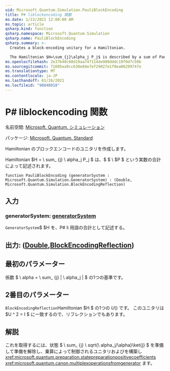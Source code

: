 ```yaml
---
uid: Microsoft.Quantum.Simulation.PauliBlockEncoding
title: P# liblockencoding 関数
ms.date: 1/23/2021 12:00:00 AM
ms.topic: article
qsharp.kind: function
qsharp.namespace: Microsoft.Quantum.Simulation
qsharp.name: PauliBlockEncoding
qsharp.summary: >-
  Creates a block-encoding unitary for a Hamiltonian.

  The Hamiltonian $H=\sum_{j}\alpha_j P_j$ is described by a sum of Pauli terms $P_j$, each with real coefficient $\alpha_j$.
ms.openlocfilehash: 2e37b40c60d19aa747114de988dddc19f0d7c50b
ms.sourcegitcommit: 71605ea9cc630e84e7ef29027e1f0ea06299747e
ms.translationtype: MT
ms.contentlocale: ja-JP
ms.lasthandoff: 01/26/2021
ms.locfileid: "98848018"
---
```

# <a name="pauliblockencoding-function"></a>P# liblockencoding 関数

名前空間: [Microsoft. Quantum. シミュレーション](xref:Microsoft.Quantum.Simulation)

パッケージ: [Microsoft. Quantum. Standard](https://nuget.org/packages/Microsoft.Quantum.Standard)


Hamiltonian のブロックエンコードのユニタリを作成します。

Hamiltonian $H = \ sum_ {j} \ alpha_j P_j $ は、$ $ \ $P $ という実数の合計によって記述されます。

```qsharp
function PauliBlockEncoding (generatorSystem : Microsoft.Quantum.Simulation.GeneratorSystem) : (Double, Microsoft.Quantum.Simulation.BlockEncodingReflection)
```


## <a name="input"></a>入力

### <a name="generatorsystem--generatorsystem"></a>generatorSystem: [generatorSystem](xref:Microsoft.Quantum.Simulation.GeneratorSystem)

`GeneratorSystem`$ $H を、P# li 用語の合計として記述する。



## <a name="output--doubleblockencodingreflection"></a>出力: ([Double](xref:microsoft.quantum.lang-ref.double),[BlockEncodingReflection](xref:Microsoft.Quantum.Simulation.BlockEncodingReflection))

## <a name="first-parameter"></a>最初のパラメーター

係数 $ \ alpha = \ sum_ {j} | \ alpha_j | $ の1つの基準です。

## <a name="second-parameter"></a>2番目のパラメーター

`BlockEncodingReflection`Hamiltonian $H $ の1つの $U ($) です。 このユニタリは $U ^ 2 = I $ に一致するので、リフレクションでもあります。

## <a name="remarks"></a>解説

これを取得するには、状態 $ \ sum_ {j} \ sqrt{\ alpha_j/\alpha}\ket{j} $ を準備して準備を解除し、乗算によって制御されるユニタリおよびを構築し <xref:microsoft.quantum.preparation.statepreparationpositivecoefficients> <xref:microsoft.quantum.canon.multiplexoperationsfromgenerator> ます。